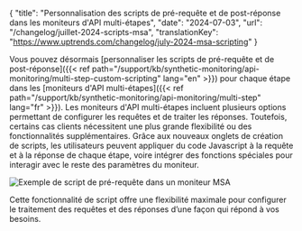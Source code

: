 {
"title": "Personnalisation des scripts de pré-requête et de post-réponse dans les moniteurs d'API multi-étapes",
"date": "2024-07-03",
"url": "/changelog/juillet-2024-scripts-msa",
"translationKey": "https://www.uptrends.com/changelog/july-2024-msa-scripting"
}

Vous pouvez désormais [personnaliser les scripts de pré-requête et de post-réponse]({{< ref path="/support/kb/synthetic-monitoring/api-monitoring/multi-step-custom-scripting" lang="en" >}}) pour chaque étape dans les [moniteurs d'API multi-étapes]({{< ref path="/support/kb/synthetic-monitoring/api-monitoring/multi-step" lang="fr" >}}). Les moniteurs d'API multi-étapes incluent plusieurs options permettant de configurer les requêtes et de traiter les réponses. Toutefois, certains cas clients nécessitent une plus grande flexibilité ou des fonctionnalités supplémentaires. Grâce aux nouveaux onglets de création de scripts, les utilisateurs peuvent appliquer du code Javascript à la requête et à la réponse de chaque étape, voire intégrer des fonctions spéciales pour interagir avec le reste des paramètres du moniteur.

![Exemple de script de pré-requête dans un moniteur MSA](/img/content/scr-msa-prerequest-script.min.png)

Cette fonctionnalité de script offre une flexibilité maximale pour configurer le traitement des requêtes et des réponses d’une façon qui répond à vos besoins.